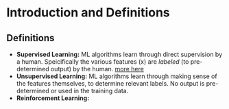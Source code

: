 # Introduction and Definitions

## Definitions

- **Supervised Learning:** ML algorithms learn through direct supervision by a human. Speicifically the various features (x) are _labeled_ (to pre-determined output) by the human. <a href="https://github.com/stall84/ml-basics-exercises-notes/blob/main/notes/definitions.md#description">more here</a>
- **Unsupervised Learning:** ML algorithms learn through making sense of the features themselves, to determine relevant labels. No output is pre-determined or used in the training data.
- **Reinforcement Learning:**
